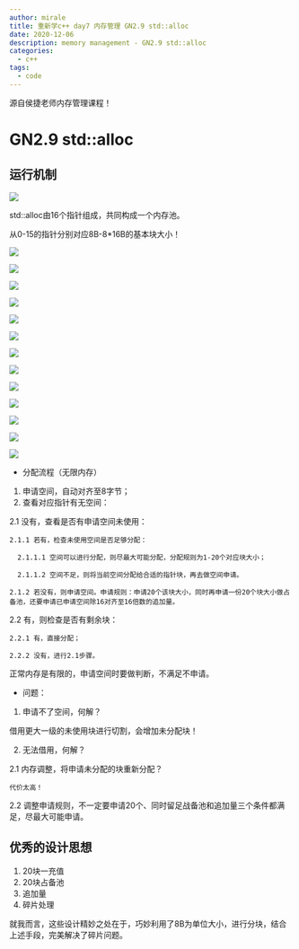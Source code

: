 ```yaml
---
author: mirale
title: 重新学c++ day7 内存管理 GN2.9 std::alloc
date: 2020-12-06
description: memory management - GN2.9 std::alloc
categories:
  - c++
tags:
  - code
---
```


源自侯捷老师内存管理课程！

# GN2.9 std::alloc

## 运行机制

![](std_alloc_run1.jpg)

std::alloc由16个指针组成，共同构成一个内存池。

从0-15的指针分别对应8B-8*16B的基本块大小！

![](std_alloc_run2.jpg)

![](std_alloc_run3.jpg)

![](std_alloc_run4.jpg)

![](std_alloc_run5.jpg)

![](std_alloc_run6.jpg)

![](std_alloc_run7.jpg)

![](std_alloc_run8.jpg)

![](std_alloc_run9.jpg)

![](std_alloc_run10.jpg)

![](std_alloc_run11.jpg)

![](std_alloc_run12.jpg)

![](std_alloc_run13_1.jpg)

![](std_alloc_run13_2.jpg)

- 分配流程（无限内存）

1. 申请空间，自动对齐至8字节；
2. 查看对应指针有无空间：

  2.1 没有，查看是否有申请空间未使用：
      
    2.1.1 若有，检查未使用空间是否足够分配：
        
      2.1.1.1 空间可以进行分配，则尽最大可能分配，分配规则为1-20个对应块大小；

      2.1.1.2 空间不足，则将当前空间分配给合适的指针块，再去做空间申请。
      
    2.1.2 若没有，则申请空间。申请规则：申请20个该块大小，同时再申请一份20个块大小做占备池，还要申请已申请空间除16对齐至16倍数的追加量。

  2.2 有，则检查是否有剩余块：
    
    2.2.1 有，直接分配；

    2.2.2 没有，进行2.1步骤。

正常内存是有限的，申请空间时要做判断，不满足不申请。

- 问题：

1. 申请不了空间，何解？

  借用更大一级的未使用块进行切割，会增加未分配块！

2. 无法借用，何解？

  2.1 内存调整，将申请未分配的块重新分配？

    代价太高！

  2.2 调整申请规则，不一定要申请20个、同时留足战备池和追加量三个条件都满足，尽最大可能申请。


## 优秀的设计思想

1. 20块一充值
2. 20块占备池
3. 追加量
4. 碎片处理

就我而言，这些设计精妙之处在于，巧妙利用了8B为单位大小，进行分块，结合上述手段，完美解决了碎片问题。
